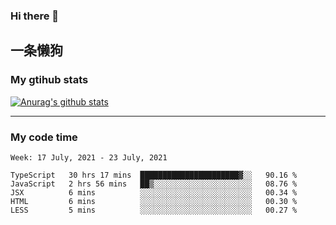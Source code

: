 ### Hi there 👋

## 一条懒狗
<!--
**kiss-me-quickly/kiss-me-quickly** is a ✨ _special_ ✨ repository because its `README.md` (this file) appears on your GitHub profile.

Here are some ideas to get you started:

- 🔭 I’m currently working on ...
- 🌱 I’m currently learning ...
- 👯 I’m looking to collaborate on ...
- 🤔 I’m looking for help with ...
- 💬 Ask me about ...
- 📫 How to reach me: ...
- 😄 Pronouns: ...
- ⚡ Fun fact: ...
-->


### My gtihub stats

[![Anurag's github stats](https://github-readme-stats.vercel.app/api?username=kiss-me-quickly)](https://github.com/anuraghazra/github-readme-stats)

***

### My code time

<!--START_SECTION:waka-->
```text
Week: 17 July, 2021 - 23 July, 2021

TypeScript   30 hrs 17 mins  ██████████████████████▓░░   90.16 % 
JavaScript   2 hrs 56 mins   ██▒░░░░░░░░░░░░░░░░░░░░░░   08.76 % 
JSX          6 mins          ░░░░░░░░░░░░░░░░░░░░░░░░░   00.34 % 
HTML         6 mins          ░░░░░░░░░░░░░░░░░░░░░░░░░   00.30 % 
LESS         5 mins          ░░░░░░░░░░░░░░░░░░░░░░░░░   00.27 % 
```
<!--END_SECTION:waka-->

